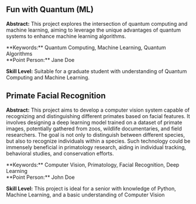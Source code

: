 <!-- PROJECTS LIST -->
<div class="project-list">

## Fun with Quantum (ML)

**Abstract:** This project explores the intersection of quantum computing and machine learning, aiming to leverage the unique advantages of quantum systems to enhance machine learning algorithms. 

<div class="keywords">
**Keywords:** Quantum Computing, Machine Learning, Quantum Algorithms
</div>

<div class="pointperson">
**Point Person:** Jane Doe
</div>

**Skill Level:** Suitable for a graduate student with understanding of Quantum Computing and Machine Learning.

## Primate Facial Recognition

**Abstract:** This project aims to develop a computer vision system capable of recognizing and distinguishing different primates based on facial features. It involves designing a deep learning model trained on a dataset of primate images, potentially gathered from zoos, wildlife documentaries, and field researchers. The goal is not only to distinguish between different species, but also to recognize individuals within a species. Such technology could be immensely beneficial in primatology research, aiding in individual tracking, behavioral studies, and conservation efforts.

<div class="keywords">
**Keywords:** Computer Vision, Primatology, Facial Recognition, Deep Learning
</div>

<div class="pointperson">
**Point Person:** John Doe
</div>

**Skill Level:** This project is ideal for a senior with knowledge of Python, Machine Learning, and a basic understanding of Computer Vision

</div>
